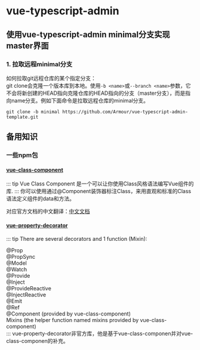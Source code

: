 # vue-typescript-admin

## 使用vue-typescript-admin minimal分支实现master界面

### 1. 拉取远程minimal分支
如何拉取git远程仓库的某个指定分支：  
git clone会克隆一个版本库到本地。使用`-b <name>`或`--branch <name>`参数，它不会将新创建的HEAD指向克隆仓库的HEAD指向的分支（master分支），而是指向name分支。例如下面命令是拉取远程仓库的minimal分支。
```
git clone -b minimal https://github.com/Armour/vue-typescript-admin-template.git
```

## 备用知识

### 一些npm包

####  [vue-class-component](https://class-component.vuejs.org/)
::: tip
Vue Class Component 是一个可以让你使用Class风格语法编写Vue组件的库.
:::
你可以使用通过@Component装饰器标注Class，来用直观和标准的Class语法定义组件的data和方法。  

对应官方文档的中文翻译：[中文文档](https://www.jianshu.com/p/adfe275b731e)

#### [vue-property-decorator](https://www.npmjs.com/package/vue-property-decorator#Prop)
::: tip
There are several decorators and 1 function (Mixin):  

@Prop  
@PropSync  
@Model  
@Watch  
@Provide  
@Inject  
@ProvideReactive   
@InjectReactive  
@Emit  
@Ref  
@Component (provided by vue-class-component)  
Mixins (the helper function named mixins provided by vue-class-component)  
:::
vue-property-decorator非官方库，他是基于vue-class-componen并对vue-class-componen的补充。
